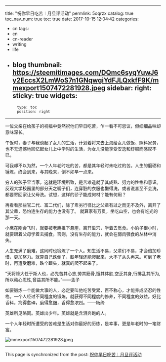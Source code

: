 
---
title: "祝你早日吃苦︱月旦评活动"
permlink: 5oqrzx
catalog: true
toc_nav_num: true
toc: true
date: 2017-10-15 12:04:42
categories:
- cn
tags:
- cn
- cn-reader
- writing
- life
- blog
thumbnail: https://steemitimages.com/DQmc6syqYuwJ6y2EccsX2LmWoS7n1GNqwgiYdFJLQxkfF9K/mmexport1507472281928.jpeg
sidebar:
    right:
        sticky: true
widgets:
    -
        type: toc
        position: right
---


一位父亲在给孩子的祝福中竟然祝他们早日吃苦，乍一看不可思议，但细细品味却意味深长。

午饭时，妻子与我谈起了女儿的生活，计划着将来去上海给女儿做饭、照料家务，也不无遗憾地回忆起女儿上中学时的生活，为女儿没能享受安逸和舒服而感叹不已。

可我却不以为然，一个人年老时吃的苦，都是其年轻时未吃过的苦。人生的磨砺和锤炼，终会到来，与其晚来，倒不如早一点来。

穷人的孩子早当家，这就是环境所致，是苦难造就了其成熟、努力的性格和意识。反观大学校园里的部分天之骄子们，连穿脏的衣服也懒得洗，或者说甚至不会洗，都要寄回家让父母洗。试想，这样的骄子能成何材？能有何用？

再看看那些官二代、富二代们，除了卑劣行径比之父辈有过之而无不及外，离开了其父辈，恐怕连生存的能力也没有了。 就算家有万贯，坐吃山空，也会有吃光的那一天。

小鹰在刚会飞时，就要被老鹰推下悬崖，离开巢穴，学着去觅食。小豹子很小时，就要跟着父母学着去捕食。否则，没有生存的能力，就会在弱肉强食的丛林中消失。

人生充满了磨难，这同时也锻炼了一个人。知生活不易，父辈们不易，才会倍加珍惜，更加努力。就算自己跌倒了，趁年轻还能爬起来，大不了从头再来。可到了老时，再遭受磨难，跌个跟头，就真的爬不起来了。

“天将降大任于斯人也，必先苦其心志,劳其筋骨,饿其体肤,空乏其身,行拂乱其所为,所以动心忍性,曾益其所不能。”——孟子 

如要锻炼一个能做大事的人，必定要叫他吃苦受累，百不称心，才能养成坚忍的性格。一个人经过不同程度的锻炼，就获得不同程度的修养，不同程度的效益。好比香料，捣得愈碎，磨得愈细，香得愈浓烈。——杨绛

英雄所见略同。英雄出少年。英雄就是含泪奔跑的人。

一个人年轻时所遭受的苦难是生活对你最好的历练，是幸事，更是年老时的一笔财富。

![mmexport1507472281928.jpeg](https://steemitimages.com/DQmc6syqYuwJ6y2EccsX2LmWoS7n1GNqwgiYdFJLQxkfF9K/mmexport1507472281928.jpeg)

- - -

This page is synchronized from the post: [祝你早日吃苦︱月旦评活动](https://steemit.com/@bring/5oqrzx)
